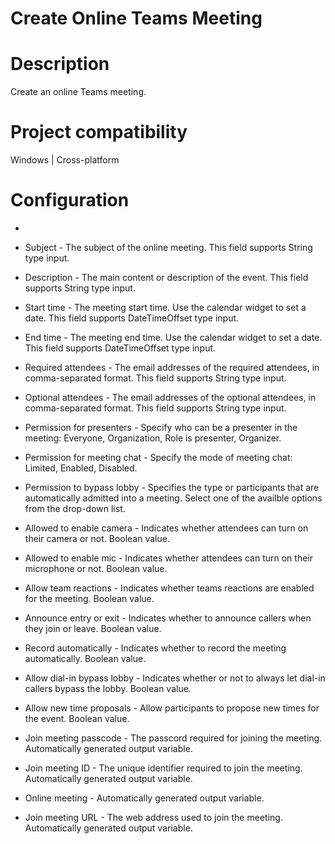 ﻿# Create Online Teams Meeting

# Description

Create an online Teams meeting.

# Project compatibility

Windows | Cross-platform

# Configuration

* 
* Subject - The subject of the online meeting. This field supports String type input.
* Description - The main content or description of the event. This field supports String type input.
* Start time - The meeting start time. Use the calendar widget to set a date. This field supports DateTimeOffset type input.
* End time - The meeting end time. Use the calendar widget to set a date. This field supports DateTimeOffset type input.
* Required attendees - The email addresses of the required attendees, in comma-separated format. This field supports String type input.
* Optional attendees - The email addresses of the optional attendees, in comma-separated format. This field supports String type input.







* Permission for presenters - Specify who can be a presenter in the meeting: Everyone, Organization, Role is presenter, Organizer.
* Permission for meeting chat - Specify the mode of meeting chat: Limited, Enabled, Disabled.
* Permission to bypass lobby - Specifies the type or participants that are automatically admitted into a meeting. Select one of the availble options from the drop-down list.
* Allowed to enable camera - Indicates whether attendees can turn on their camera or not. Boolean value.
* Allowed to enable mic - Indicates whether attendees can turn on their microphone or not. Boolean value.
* Allow team reactions - Indicates whether teams reactions are enabled for the meeting. Boolean value.
* Announce entry or exit - Indicates whether to announce callers when they join or leave. Boolean value.
* Record automatically - Indicates whether to record the meeting automatically. Boolean value.
* Allow dial-in bypass lobby - Indicates whether or not to always let dial-in callers bypass the lobby. Boolean value.
* Allow new time proposals - Allow participants to propose new times for the event. Boolean value.



* Join meeting passcode - The passcord required for joining the meeting. Automatically generated output variable.
* Join meeting ID - The unique identifier required to join the meeting. Automatically generated output variable.
* Online meeting - Automatically generated output variable.
* Join meeting URL - The web address used to join the meeting. Automatically generated output variable.
